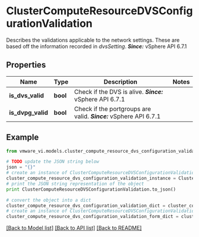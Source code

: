 # ClusterComputeResourceDVSConfigurationValidation

Describes the validations applicable to the network settings.  These are based off the information recorded in *dvsSetting*.  ***Since:*** vSphere API 6.7.1 

## Properties
Name | Type | Description | Notes
------------ | ------------- | ------------- | -------------
**is_dvs_valid** | **bool** | Check if the DVS is alive.  ***Since:*** vSphere API 6.7.1  | 
**is_dvpg_valid** | **bool** | Check if the portgroups are valid.  ***Since:*** vSphere API 6.7.1  | 

## Example

```python
from vmware_vi.models.cluster_compute_resource_dvs_configuration_validation import ClusterComputeResourceDVSConfigurationValidation

# TODO update the JSON string below
json = "{}"
# create an instance of ClusterComputeResourceDVSConfigurationValidation from a JSON string
cluster_compute_resource_dvs_configuration_validation_instance = ClusterComputeResourceDVSConfigurationValidation.from_json(json)
# print the JSON string representation of the object
print ClusterComputeResourceDVSConfigurationValidation.to_json()

# convert the object into a dict
cluster_compute_resource_dvs_configuration_validation_dict = cluster_compute_resource_dvs_configuration_validation_instance.to_dict()
# create an instance of ClusterComputeResourceDVSConfigurationValidation from a dict
cluster_compute_resource_dvs_configuration_validation_form_dict = cluster_compute_resource_dvs_configuration_validation.from_dict(cluster_compute_resource_dvs_configuration_validation_dict)
```
[[Back to Model list]](../README.md#documentation-for-models) [[Back to API list]](../README.md#documentation-for-api-endpoints) [[Back to README]](../README.md)


